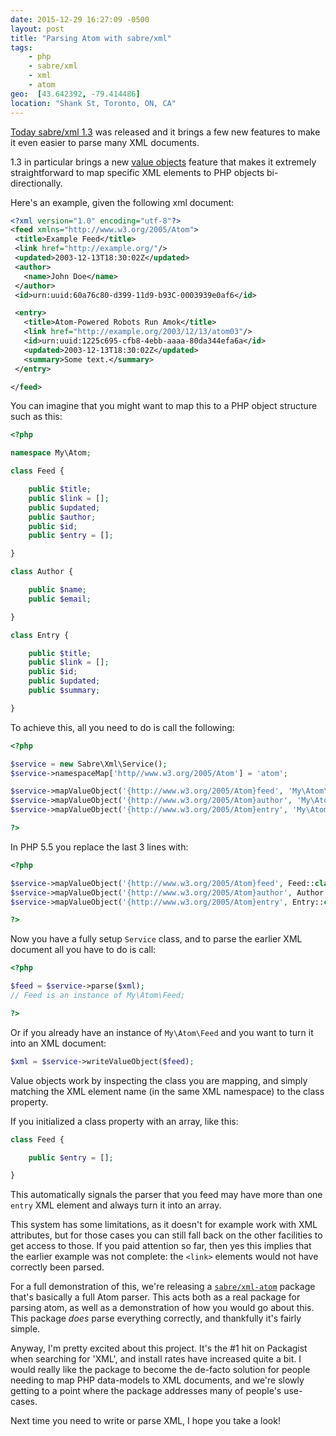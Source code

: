 ```yaml
---
date: 2015-12-29 16:27:09 -0500
layout: post
title: "Parsing Atom with sabre/xml"
tags:
    - php
    - sabre/xml
    - xml
    - atom
geo:  [43.642392, -79.414486]
location: "Shank St, Toronto, ON, CA"
---
```


[Today sabre/xml 1.3][1] was released and it brings a few new features to make it
even easier to parse many XML documents.

1.3 in particular brings a new [value objects][2] feature that makes it extremely
straightforward to map specific XML elements to PHP objects bi-directionally.

Here's an example, given the following xml document:

```xml
<?xml version="1.0" encoding="utf-8"?>
<feed xmlns="http://www.w3.org/2005/Atom">
 <title>Example Feed</title>
 <link href="http://example.org/"/>
 <updated>2003-12-13T18:30:02Z</updated>
 <author>
   <name>John Doe</name>
 </author>
 <id>urn:uuid:60a76c80-d399-11d9-b93C-0003939e0af6</id>

 <entry>
   <title>Atom-Powered Robots Run Amok</title>
   <link href="http://example.org/2003/12/13/atom03"/>
   <id>urn:uuid:1225c695-cfb8-4ebb-aaaa-80da344efa6a</id>
   <updated>2003-12-13T18:30:02Z</updated>
   <summary>Some text.</summary>
 </entry>

</feed>
```

You can imagine that you might want to map this to a PHP object structure such as
this:

```php
<?php

namespace My\Atom;

class Feed {

    public $title;
    public $link = [];
    public $updated;
    public $author;
    public $id;
    public $entry = [];

}

class Author {

    public $name;
    public $email;

}

class Entry {

    public $title;
    public $link = [];
    public $id;
    public $updated;
    public $summary;

}
```

To achieve this, all you need to do is call the following:

```php
<?php

$service = new Sabre\Xml\Service();
$service->namespaceMap['http//www.w3.org/2005/Atom'] = 'atom';

$service->mapValueObject('{http://www.w3.org/2005/Atom}feed', 'My\Atom\Feed');
$service->mapValueObject('{http://www.w3.org/2005/Atom}author', 'My\Atom\Author');
$service->mapValueObject('{http://www.w3.org/2005/Atom}entry', 'My\Atom\Entry');

?>
```

In PHP 5.5 you replace the last 3 lines with:

```php
<?php

$service->mapValueObject('{http://www.w3.org/2005/Atom}feed', Feed::class);
$service->mapValueObject('{http://www.w3.org/2005/Atom}author', Author:class);
$service->mapValueObject('{http://www.w3.org/2005/Atom}entry', Entry::class);

?>
```

Now you have a fully setup `Service` class, and to parse the earlier XML document
all you have to do is call:

```php
<?php

$feed = $service->parse($xml);
// Feed is an instance of My\Atom\Feed;

?>
```

Or if you already have an instance of `My\Atom\Feed` and you want to turn it
into an XML document:

```php
$xml = $service->writeValueObject($feed);
```

Value objects work by inspecting the class you are mapping, and simply
matching the XML element name (in the same XML namespace) to the class
property.

If you initialized a class property with an array, like this:

```php
class Feed {

    public $entry = [];

}
```

This automatically signals the parser that you feed may have more than one
`entry` XML element and always turn it into an array.

This system has some limitations, as it doesn't for example work with XML
attributes, but for those cases you can still fall back on the other facilities
to get access to those. If you paid attention so far, then yes this implies
that the earlier example was not complete: the `<link>` elements would not have
correctly been parsed.

For a full demonstration of this, we're releasing a [`sabre/xml-atom`][3]
package that's basically a full Atom parser. This acts both as a real package
for parsing atom, as well as a demonstration of how you would go about this.
This package *does* parse everything correctly, and thankfully it's fairly
simple.

Anyway, I'm pretty excited about this project. It's the #1 hit on Packagist
when searching for 'XML', and install rates have increased quite a bit. I would
really like the package to become the de-facto solution for people needing to
map PHP data-models to XML documents, and we're slowly getting to a point where
the package addresses many of people's use-cases.

Next time you need to write or parse XML, I hope you take a look!

[1]: http://sabre.io/blog/2015/sabre-xml-1.3-released/
[2]: http://sabre.io/xml/valueobjects/
[3]: https://github.com/fruux/sabre-xml-atom
